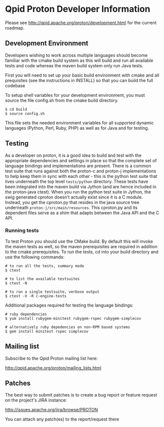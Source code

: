 Qpid Proton Developer Information
=================================

Please see http://qpid.apache.org/proton/development.html for the current
roadmap.

Development Environment
-----------------------

Developers wishing to work across multiple languages should become
familiar with the cmake build system as this will build and run all
available tests and code whereas the maven build system only run Java
tests.

First you will need to set up your basic build environment with cmake and all
prequisites (see the instructions in INSTALL) so that you can build the full
codebase

To setup shell variables for your development environment, you must source
the file config.sh from the cmake build directory.

    $ cd build
    $ source config.sh

This file sets the needed environment variables for all supported dynamic
languages (Python, Perl, Ruby, PHP) as well as for Java and for testing.

Testing
-------

As a developer on proton, it is a good idea to build and test with the
appropriate dependencies and settings in place so that the complete set of
language bindings and implementations are present. There is a common test suite
that runs against both the proton-c and proton-j implementations to help keep
them in sync with each other - this is the python test suite that lives
underneath the top level `tests/python` directory. These tests have been
integrated into the maven build via Jython (and are hence included in the
proton-java ctest). When you run the python test suite in Jython, the swig
generated cproton doesn't actually exist since it is a C module. Instead, you
get the cproton.py that resides in the java source tree underneath
`proton-j/src/main/resources`.  This cproton.py and its dependent files serve as
a shim that adapts between the Java API and the C API.

### Running tests

To test Proton you should use the CMake build. By default this will invoke the
maven tests as well, so the maven prerequisites are required in addition to the
cmake prerequisites. 
To run the tests, cd into your build directory and use the following commands:

    # to run all the tests, summary mode
    $ ctest

    # to list the available testsuites
    $ ctest -N

    # to run a single testsuite, verbose output
    $ ctest -V -R c-engine-tests

Additional packages required for testing the language bindings:

    # ruby dependencies
    $ yum install rubygem-minitest rubygem-rspec rubygem-simplecov

    # alternatively ruby depedencies on non-RPM based systems
    $ gem install minitest rspec simplecov


Mailing list
------------

Subscribe to the Qpid Proton mailing list here:

  http://qpid.apache.org/proton/mailing_lists.html


Patches
-------

The best way to submit patches is to create a bug report or feature request
on the project's JIRA instance:

  http://issues.apache.org/jira/browse/PROTON

You can attach any patch(es) to the report/request there

